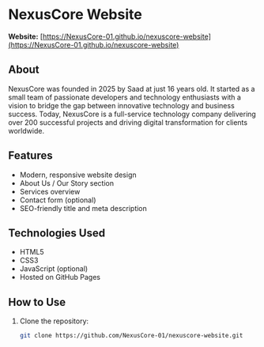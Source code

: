 # NexusCore Website

**Website:** [https://NexusCore-01.github.io/nexuscore-website](https://NexusCore-01.github.io/nexuscore-website)

## About

NexusCore was founded in 2025 by Saad at just 16 years old. It started as a small team of passionate developers and technology enthusiasts with a vision to bridge the gap between innovative technology and business success. Today, NexusCore is a full-service technology company delivering over 200 successful projects and driving digital transformation for clients worldwide.

## Features

- Modern, responsive website design
- About Us / Our Story section
- Services overview
- Contact form (optional)
- SEO-friendly title and meta description

## Technologies Used

- HTML5
- CSS3
- JavaScript (optional)
- Hosted on GitHub Pages

## How to Use

1. Clone the repository:
   ```bash
   git clone https://github.com/NexusCore-01/nexuscore-website.git
